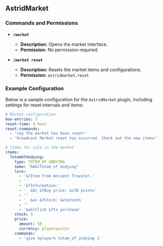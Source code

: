 ## AstridMarket

### Commands and Permissions

- **`/market`**
  - **Description:** Opens the market interface.
  - **Permission:** No permission required.

- **`/market reset`**
  - **Description:** Resets the market items and configurations.
  - **Permission:** `astridmarket.reset`

### Example Configuration

Below is a sample configuration for the `AstridMarket` plugin, including settings for reset intervals and items:

```yaml
# Market configuration
max-entries: 3
reset-time: 4 hour
reset-commands:
  - 'say The market has been reset!'
  - 'broadcast Market reset has occurred. Check out the new items!'

# Items for sale in the market
items:
  TotemOfUndying:
    type: TOTEM_OF_UNDYING
    name: "&6&lTotem of Undying"
    lore:
      - '&7Item from Ancient Traveler.'
      - ''
      - '&fInformation:'
      - '  &8◊ &7Buy price: &c30 points'
      - ''
      - '  &a➥ &7Stock: &e%stock%'
      - ''
      - '&a&lClick &7to purchase'
    stock: 5
    price:
      amount: 50
      currency: playerpoints
    commands:
      - 'give %player% totem_of_undying 1'
